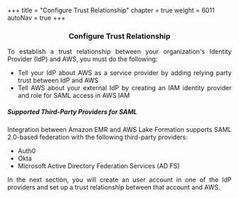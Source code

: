 +++
title = "Configure Trust Relationship"
chapter = true
weight = 6011
autoNav = true
+++

<center><h3>Configure Trust Relationship</h3></center>

<div style="text-align: justify">
    To establish a trust relationship between your organization's Identity Provider (IdP) and AWS, you must do the following:
    <ul>
        <li>Tell your IdP about AWS as a service provider by adding relying party trust between IdP and AWS</li>
        <li>Tell AWS about your external IdP by creating an IAM identity provider and role for SAML access in AWS IAM</li>
    </ul>
    <h5>Supported Third-Party Providers for SAML</h5>
    Integration between Amazon EMR and AWS Lake Formation supports SAML 2.0-based federation with the following third-party providers:
    <ul>
        <li>Auth0</li>
        <li>Okta</li>
        <li>Microsoft Active Directory Federation Services (AD FS)</li>
    </ul>
    In the next section, you will create an user account in one of the IdP providers and set up a trust relationship between that account and AWS.
</div>